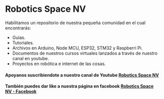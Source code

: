 # Robotics Space NV

Habilitamos un repositorio de nuestra pequeña comunidad en el cual encontrarás:
- Guias.
- Tutoriales.
- Archivos en Arduino, Node MCU, ESP32, STM32 y Raspberri Pi.
- Documentos de nuestros cursos virtuales lanzados a través de nuestro canal en youtube.
- Proyectos en robótica e internet de las cosas.

#### Apoyanos suscribiendote a nuestro canal de Youtube [Robotics Space NV](https://www.youtube.com/c/lusitioRoboticsSpaceNV)
#### También puedes dar like a nuestra página en facebook [Robotics Space NV - Facebook](https://www.facebook.com/roboticsSpaceNV)
